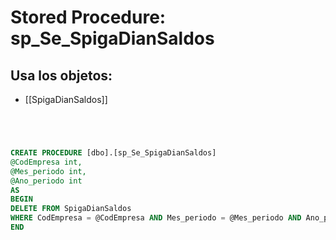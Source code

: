 # Stored Procedure: sp_Se_SpigaDianSaldos

## Usa los objetos:
- [[SpigaDianSaldos]]

```sql




CREATE PROCEDURE [dbo].[sp_Se_SpigaDianSaldos]
@CodEmpresa int,
@Mes_periodo int,
@Ano_periodo int
AS
BEGIN 
DELETE FROM SpigaDianSaldos
WHERE CodEmpresa = @CodEmpresa AND Mes_periodo = @Mes_periodo AND Ano_periodo = @Ano_Periodo
END

```
